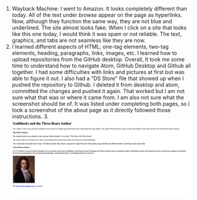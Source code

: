 1. Wayback Machine: I went to Amazon. It looks completely different than today. All of the text under *browse* appear on the page as hyperlinks. Now, although they function the same way, they are not blue and underlined. The site almost looks fake. When I click on a site that looks like this one today, I would think it was spam or not reliable. The text, graphics, and tabs are not seamless like they are now.
2. I learned different aspects of HTML; one-tag elements, two-tag elements, heading, paragraphs, links, images, etc. I learned how to upload repositories from the GitHub desktop.
Overall, It took me some time to understand how to navigate Atom, GitHub Desktop and Github all together.
I had some difficulties with links and pictures at first but was able to figure it out. I also had a "DS Store" file that showed up when I pushed the repository to Github. I deleted it from desktop and atom, committed the changes and pushed it again. That worked but I am not sure what that was or where it came from. I am also not sure what the screenshot should be of. It was listed under completing both pages, so I took a screenshot of the about page as it directly followed those instructions.
3.![About.html screenshot](./images/about-screenshot.png)
